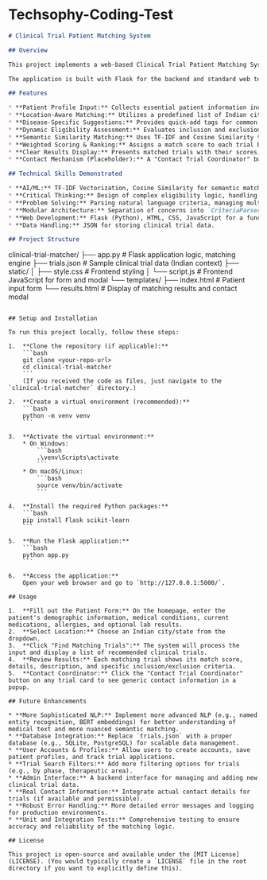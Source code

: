 # Techsophy-Coding-Test

```markdown
# Clinical Trial Patient Matching System 

## Overview

This project implements a web-based Clinical Trial Patient Matching System designed to help patients in India find suitable clinical trials based on their demographic and medical profiles. The system employs AI/ML techniques, including TF-IDF for semantic similarity and a criteria-based scoring engine, to provide ranked recommendations.

The application is built with Flask for the backend and standard web technologies (HTML, CSS, JavaScript) for the frontend.

## Features

* **Patient Profile Input:** Collects essential patient information including age, gender, location, medical conditions, medications, allergies, and key lab results.
* **Location-Aware Matching:** Utilizes a predefined list of Indian cities and states for location-based trial filtering.
* **Disease-Specific Suggestions:** Provides quick-add tags for common Indian diseases to streamline patient input.
* **Dynamic Eligibility Assessment:** Evaluates inclusion and exclusion criteria (numerical ranges, specific conditions/medications) against patient data.
* **Semantic Similarity Matching:** Uses TF-IDF and Cosine Similarity to find trials semantically related to the patient's conditions and medications, even if exact keyword matches are not present.
* **Weighted Scoring & Ranking:** Assigns a match score to each trial based on satisfied criteria and semantic relevance, then ranks trials by this score.
* **Clear Results Display:** Presents matched trials with their scores, detailed descriptions, and explicit inclusion/exclusion criteria.
* **Contact Mechanism (Placeholder):** A "Contact Trial Coordinator" button provides generic contact information via a modal popup.

## Technical Skills Demonstrated

* **AI/ML:** TF-IDF Vectorization, Cosine Similarity for semantic matching, rule-based scoring algorithms.
* **Critical Thinking:** Design of complex eligibility logic, handling of inclusion/exclusion rules.
* **Problem Solving:** Parsing natural language criteria, managing multiple data points for matching.
* **Modular Architecture:** Separation of concerns into `CriteriaParser`, `PatientTrialMatcher` classes, and distinct Flask routes/templates.
* **Web Development:** Flask (Python), HTML, CSS, JavaScript for a functional user interface.
* **Data Handling:** JSON for storing clinical trial data.

## Project Structure

```

clinical-trial-matcher/
├── app.py                     \# Flask application logic, matching engine
├── trials.json                \# Sample clinical trial data (Indian context)
├── static/
│   ├── style.css              \# Frontend styling
│   └── script.js              \# Frontend JavaScript for form and modal
└── templates/
├── index.html             \# Patient input form
└── results.html           \# Display of matching results and contact modal

````

## Setup and Installation

To run this project locally, follow these steps:

1.  **Clone the repository (if applicable):**
    ```bash
    git clone <your-repo-url>
    cd clinical-trial-matcher
    ```
    (If you received the code as files, just navigate to the `clinical-trial-matcher` directory.)

2.  **Create a virtual environment (recommended):**
    ```bash
    python -m venv venv
    ```

3.  **Activate the virtual environment:**
    * On Windows:
        ```bash
        .\venv\Scripts\activate
        ```
    * On macOS/Linux:
        ```bash
        source venv/bin/activate
        ```

4.  **Install the required Python packages:**
    ```bash
    pip install Flask scikit-learn
    ```

5.  **Run the Flask application:**
    ```bash
    python app.py
    ```

6.  **Access the application:**
    Open your web browser and go to `http://127.0.0.1:5000/`.

## Usage

1.  **Fill out the Patient Form:** On the homepage, enter the patient's demographic information, medical conditions, current medications, allergies, and optional lab results.
2.  **Select Location:** Choose an Indian city/state from the dropdown.
3.  **Click "Find Matching Trials":** The system will process the input and display a list of recommended clinical trials.
4.  **Review Results:** Each matching trial shows its match score, details, description, and specific inclusion/exclusion criteria.
5.  **Contact Coordinator:** Click the "Contact Trial Coordinator" button on any trial card to see generic contact information in a popup.

## Future Enhancements

* **More Sophisticated NLP:** Implement more advanced NLP (e.g., named entity recognition, BERT embeddings) for better understanding of medical text and more nuanced semantic matching.
* **Database Integration:** Replace `trials.json` with a proper database (e.g., SQLite, PostgreSQL) for scalable data management.
* **User Accounts & Profiles:** Allow users to create accounts, save patient profiles, and track trial applications.
* **Trial Search Filters:** Add more filtering options for trials (e.g., by phase, therapeutic area).
* **Admin Interface:** A backend interface for managing and adding new clinical trial data.
* **Real Contact Information:** Integrate actual contact details for trials (if available and permissible).
* **Robust Error Handling:** More detailed error messages and logging for production environments.
* **Unit and Integration Tests:** Comprehensive testing to ensure accuracy and reliability of the matching logic.

## License

This project is open-source and available under the [MIT License](LICENSE). (You would typically create a `LICENSE` file in the root directory if you want to explicitly define this).
````
